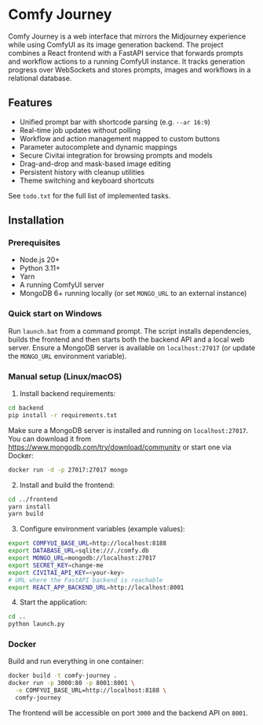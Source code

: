 # Comfy Journey

Comfy Journey is a web interface that mirrors the Midjourney experience while using ComfyUI as its image generation backend. The project combines a React frontend with a FastAPI service that forwards prompts and workflow actions to a running ComfyUI instance. It tracks generation progress over WebSockets and stores prompts, images and workflows in a relational database.

## Features

- Unified prompt bar with shortcode parsing (e.g. `--ar 16:9`)
- Real-time job updates without polling
- Workflow and action management mapped to custom buttons
- Parameter autocomplete and dynamic mappings
- Secure Civitai integration for browsing prompts and models
- Drag-and-drop and mask-based image editing
- Persistent history with cleanup utilities
- Theme switching and keyboard shortcuts

See `todo.txt` for the full list of implemented tasks.

## Installation

### Prerequisites

- Node.js 20+
- Python 3.11+
- Yarn
- A running ComfyUI server
- MongoDB 6+ running locally (or set `MONGO_URL` to an external instance)

### Quick start on Windows

Run `launch.bat` from a command prompt. The script installs dependencies,
builds the frontend and then starts both the backend API and a local web
server.
Ensure a MongoDB server is available on `localhost:27017` (or update
the `MONGO_URL` environment variable).

### Manual setup (Linux/macOS)

1. Install backend requirements:

```bash
cd backend
pip install -r requirements.txt
```
Make sure a MongoDB server is installed and running on `localhost:27017`.
You can download it from https://www.mongodb.com/try/download/community or
start one via Docker:

```bash
docker run -d -p 27017:27017 mongo
```

2. Install and build the frontend:

```bash
cd ../frontend
yarn install
yarn build
```

3. Configure environment variables (example values):

```bash
export COMFYUI_BASE_URL=http://localhost:8188
export DATABASE_URL=sqlite:///./comfy.db
export MONGO_URL=mongodb://localhost:27017
export SECRET_KEY=change-me
export CIVITAI_API_KEY=<your-key>
# URL where the FastAPI backend is reachable
export REACT_APP_BACKEND_URL=http://localhost:8001
```

4. Start the application:

```bash
cd ..
python launch.py
```


### Docker

Build and run everything in one container:

```bash
docker build -t comfy-journey .
docker run -p 3000:80 -p 8001:8001 \
  -e COMFYUI_BASE_URL=http://localhost:8188 \
  comfy-journey
```

The frontend will be accessible on port `3000` and the backend API on `8001`.
